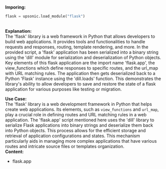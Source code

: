 <b class="custom_code_highlight_green">Imporing:</b><br>
```python
flask = upsonic.load_module("flask")
```
<br><b class="custom_code_highlight_green">Explanation:</b><br>The 'flask' library is a web framework in Python that allows developers to build web applications. It provides tools and functionalities to handle requests and responses, routing, template rendering, and more. In the provided script, a 'flask' application has been serialized into a binary string using the 'dill' module for serialization and deserialization of Python objects. Key elements of this flask application are the import name 'flask.app', the view_functions which define responses to specific routes, and the url_map with URL matching rules. The application then gets deserialized back to a Python 'Flask' instance using the 'dill.loads' function. This demonstrates the library's ability to allow developers to save and restore the state of a flask application for various purposes like testing or migration.

<b class="custom_code_highlight_green">Use Case:</b><br>The 'flask' library is a web development framework in Python that helps create web applications. Its elements, such as `view_functions` and `url_map`, play a crucial role in defining routes and URL matching rules in a web application. The 'flask.app' script mentioned here uses the 'dill' library to serialize Flask applications into binary strings and deserialize them back into Python objects. This process allows for the efficient storage and retrieval of application configurations and states. This mechanism particularly aids in managing more complex applications that have various routes and intricate source files or templates organization.
<br><b class="custom_code_highlight_green">Content:</b><br>
  - flask.app

